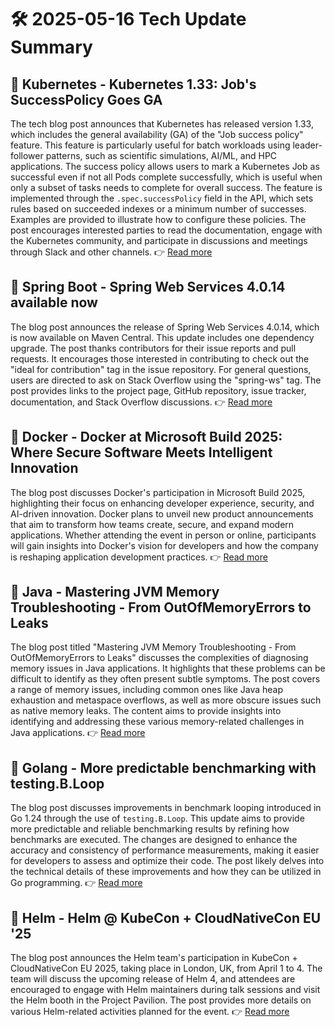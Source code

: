 # 🛠️ 2025-05-16 Tech Update Summary

## 🔹 Kubernetes - Kubernetes 1.33: Job's SuccessPolicy Goes GA
The tech blog post announces that Kubernetes has released version 1.33, which includes the general availability (GA) of the "Job success policy" feature. This feature is particularly useful for batch workloads using leader-follower patterns, such as scientific simulations, AI/ML, and HPC applications. The success policy allows users to mark a Kubernetes Job as successful even if not all Pods complete successfully, which is useful when only a subset of tasks needs to complete for overall success. The feature is implemented through the `.spec.successPolicy` field in the API, which sets rules based on succeeded indexes or a minimum number of successes. Examples are provided to illustrate how to configure these policies. The post encourages interested parties to read the documentation, engage with the Kubernetes community, and participate in discussions and meetings through Slack and other channels.
👉 [Read more](https://kubernetes.io/blog/2025/05/15/kubernetes-1-33-jobs-success-policy-goes-ga/)

## 🔹 Spring Boot - Spring Web Services 4.0.14 available now
The blog post announces the release of Spring Web Services 4.0.14, which is now available on Maven Central. This update includes one dependency upgrade. The post thanks contributors for their issue reports and pull requests. It encourages those interested in contributing to check out the "ideal for contribution" tag in the issue repository. For general questions, users are directed to ask on Stack Overflow using the "spring-ws" tag. The post provides links to the project page, GitHub repository, issue tracker, documentation, and Stack Overflow discussions.
👉 [Read more](https://spring.io/blog/2025/05/15/spring-ws-4-0-14-available-now)

## 🔹 Docker - Docker at Microsoft Build 2025: Where Secure Software Meets Intelligent Innovation
The blog post discusses Docker's participation in Microsoft Build 2025, highlighting their focus on enhancing developer experience, security, and AI-driven innovation. Docker plans to unveil new product announcements that aim to transform how teams create, secure, and expand modern applications. Whether attending the event in person or online, participants will gain insights into Docker's vision for developers and how the company is reshaping application development practices.
👉 [Read more](https://www.docker.com/blog/docker-at-microsoft-build-2025/)

## 🔹 Java - Mastering JVM Memory Troubleshooting - From OutOfMemoryErrors to Leaks
The blog post titled "Mastering JVM Memory Troubleshooting - From OutOfMemoryErrors to Leaks" discusses the complexities of diagnosing memory issues in Java applications. It highlights that these problems can be difficult to identify as they often present subtle symptoms. The post covers a range of memory issues, including common ones like Java heap exhaustion and metaspace overflows, as well as more obscure issues such as native memory leaks. The content aims to provide insights into identifying and addressing these various memory-related challenges in Java applications.
👉 [Read more](https://inside.java/2025/05/15/javaone-jvm-troubleshooting/)

## 🔹 Golang - More predictable benchmarking with testing.B.Loop
The blog post discusses improvements in benchmark looping introduced in Go 1.24 through the use of `testing.B.Loop`. This update aims to provide more predictable and reliable benchmarking results by refining how benchmarks are executed. The changes are designed to enhance the accuracy and consistency of performance measurements, making it easier for developers to assess and optimize their code. The post likely delves into the technical details of these improvements and how they can be utilized in Go programming.
👉 [Read more](https://go.dev/blog/testing-b-loop)

## 🔹 Helm - Helm @ KubeCon + CloudNativeCon EU '25
The blog post announces the Helm team's participation in KubeCon + CloudNativeCon EU 2025, taking place in London, UK, from April 1 to 4. The team will discuss the upcoming release of Helm 4, and attendees are encouraged to engage with Helm maintainers during talk sessions and visit the Helm booth in the Project Pavilion. The post provides more details on various Helm-related activities planned for the event.
👉 [Read more](https://helm.sh/blog/helm-at-kubecon-eu-25/)

